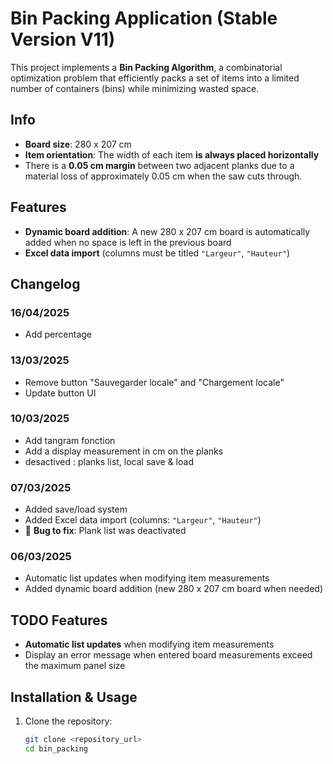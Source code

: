 # Bin Packing Application (Stable Version V11)

This project implements a **Bin Packing Algorithm**, a combinatorial optimization problem that efficiently packs a set of items into a limited number of containers (bins) while minimizing wasted space.

## Info

- **Board size**: 280 x 207 cm  
- **Item orientation**: The width of each item **is always placed horizontally**
- There is a **0.05 cm margin** between two adjacent planks due to a material loss of approximately 0.05 cm when the saw cuts through.

## Features

- **Dynamic board addition**: A new 280 x 207 cm board is automatically added when no space is left in the previous board  
- **Excel data import** (columns must be titled `"Largeur"`, `"Hauteur"`)  

## Changelog

### 16/04/2025
- Add percentage

### 13/03/2025
- Remove button "Sauvegarder locale" and "Chargement locale"
- Update button UI

### 10/03/2025
- Add tangram fonction
- Add a display measurement in cm on the planks
- desactived : planks list, local save & load

### 07/03/2025
- Added save/load system  
- Added Excel data import (columns: `"Largeur"`, `"Hauteur"`)  
- 🐛 **Bug to fix**: Plank list was deactivated  

### 06/03/2025
- Automatic list updates when modifying item measurements  
- Added dynamic board addition (new 280 x 207 cm board when needed)  

## TODO Features
- **Automatic list updates** when modifying item measurements  
- Display an error message when entered board measurements exceed the maximum panel size  

## Installation & Usage

1. Clone the repository:  
   ```bash
   git clone <repository_url>
   cd bin_packing
